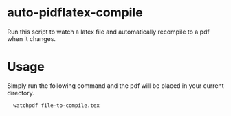 # auto-pidflatex-compile
Run this script to watch a latex file and automatically recompile to a pdf when it changes.

# Usage
Simply run the following command and the pdf will be placed in your current directory.
``` bash
  watchpdf file-to-compile.tex
```
